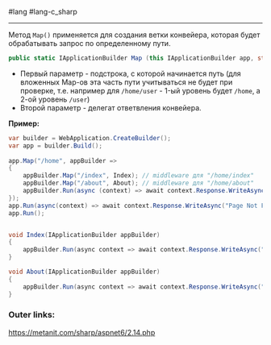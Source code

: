 #lang #lang-c_sharp 

---
Метод `Map()` применяется для создания ветки конвейера, которая будет обрабатывать запрос по определенному пути.
```csharp
public static IApplicationBuilder Map (this IApplicationBuilder app, string pathMatch, Action<IApplicationBuilder> configuration);
```

- Первый параметр - подстрока, с которой начинается путь (для вложенных Map-ов эта часть пути учитываться не будет при проверке, т.е. например для `/home/user` - 1-ый уровень будет `/home`, а 2-ой уровень `/user`)
- Второй параметр - делегат ответвления конвейера.

**Пример:**
```csharp
var builder = WebApplication.CreateBuilder();
var app = builder.Build();
 
app.Map("/home", appBuilder =>
{
    appBuilder.Map("/index", Index); // middleware для "/home/index"
    appBuilder.Map("/about", About); // middleware для "/home/about"
    appBuilder.Run(async (context) => await context.Response.WriteAsync("Home Page")); // middleware для "/home"
});
app.Run(async(context) => await context.Response.WriteAsync("Page Not Found"));
app.Run();


void Index(IApplicationBuilder appBuilder)
{
    appBuilder.Run(async context => await context.Response.WriteAsync("Index Page"));
}

void About(IApplicationBuilder appBuilder)
{
    appBuilder.Run(async context => await context.Response.WriteAsync("About Page"));
}
```

### Outer links:
https://metanit.com/sharp/aspnet6/2.14.php